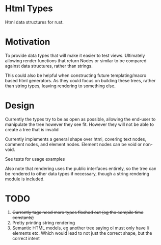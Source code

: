 # Html Types

Html data structures for rust.

# Motivation

To provide data types that will make it easier to test views. Ultimately allowing render functions
that return Nodes or similar to be compared against data structures, rather than strings.

This could also be helpful when constructing future templating/macro based html generators.
As they could focus on building these trees, rather than string types, leaving rendering to 
something else.

# Design

Currently the types try to be as open as possible, allowing the end-user to manipulate the tree
however they see fit. However they will not be able to create a tree that is invalid

Currently implements a general shape over html, covering text nodes, comment nodes, 
and element nodes. Element nodes can be void or non-void.

See tests for usage examples

Also note that rendering uses the public interfaces entirely, so the tree can be rendered
to other data types if necessary, though a string rendering module is included.

# TODO

1. ~~Currently tags need more types fleshed out (eg the compile time constants)~~
2. Pretty printing string rendering
3. Semantic HTML models, eg another tree saying ol must only have li elements etc.
   Which would lead to not just the correct shape, but the correct intent


